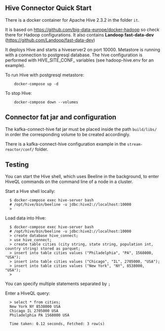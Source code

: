 ## Hive Connector Quick Start

There is a docker container for Apache Hive 2.3.2 in the folder `it`.

It is based on https://github.com/big-data-europe/docker-hadoop so check there for Hadoop configurations.
It also contains **Landoop fast-data-dev** (https://github.com/Landoop/fast-data-dev)

It deploys Hive and starts a hiveserver2 on port 10000.
Metastore is running with a connection to postgresql database.
The hive configuration is performed with HIVE_SITE_CONF_ variables (see hadoop-hive.env for an example).

To run Hive with postgresql metastore:
```
    docker-compose up -d
```
To stop Hive:
```
    docker-compose down --volumes
```
## Connector fat jar and configuration

The kafka-connect-hive fat jar must be placed inside the path ``build/libs/`` in order the corresponding volume to be created accordingly.

There is a kafka-connect-hive configuration example in the ``stream-reactor/conf/`` folder.

## Testing

You can start the Hive shell, which uses Beeline in the background, to enter HiveQL commands on the command line of a node in a cluster.

Start a Hive shell locally:
```
  $ docker-compose exec hive-server bash
  # /opt/hive/bin/beeline -u jdbc:hive2://localhost:10000
  > 
```

Load data into Hive:
```
  $ docker-compose exec hive-server bash
  # /opt/hive/bin/beeline -u jdbc:hive2://localhost:10000
  > create database hive_connect;
  > use hive_connect;
  > create table cities (city string, state string, population int, country string) stored as parquet;
  > insert into table cities values ("Philadelphia", "PA", 1568000, "USA");
  > insert into table cities values ("Chicago", "IL", 2705000, "USA");
  > insert into table cities values ("New York", "NY", 8538000, "USA");
  > 
```

You can specify multiple statements separated by ``;``

Enter a HiveQL query:
```
  > select * from cities;
  New York NY 8538000 USA
  Chicago IL 2705000 USA
  Philadelphia PA 1568000 USA

  Time taken: 0.12 seconds, Fetched: 3 row(s)
```
